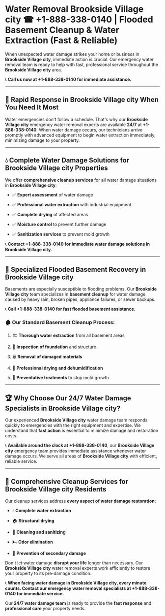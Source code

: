 # Water Removal Brookside Village city ☎ +1-888-338-0140 | Flooded Basement Cleanup & Water Extraction (Fast & Reliable)

When unexpected water damage strikes your home or business in **Brookside Village city**, immediate action is crucial. Our emergency water removal team is ready to help with fast, professional service throughout the **Brookside Village city** area. 

📞 **Call us now at +1-888-338-0140 for immediate assistance.**
---
## 🚀 Rapid Response in Brookside Village city When You Need It Most
Water emergencies don't follow a schedule. That's why our **Brookside Village city** emergency water removal experts are available **24/7** at **+1-888-338-0140**. When water damage occurs, our technicians arrive promptly with advanced equipment to begin water extraction immediately, minimizing damage to your property.
---
## 💧 Complete Water Damage Solutions for Brookside Village city Properties
We offer **comprehensive cleanup services** for all water damage situations in **Brookside Village city**:
- ✅ **Expert assessment** of water damage  
- ✅ **Professional water extraction** with industrial equipment  
- ✅ **Complete drying** of affected areas  
- ✅ **Moisture control** to prevent further damage  
- ✅ **Sanitization services** to prevent mold growth  
📞 **Contact +1-888-338-0140 for immediate water damage solutions in Brookside Village city.**
---
## 🌊 Specialized Flooded Basement Recovery in Brookside Village city
Basements are especially susceptible to flooding problems. Our **Brookside Village city** team specializes in **basement cleanup** for water damage caused by heavy rain, broken pipes, appliance failures, or sewer backups. 
📞 **Call +1-888-338-0140 for fast flooded basement assistance.**
### 🏚️ Our Standard Basement Cleanup Process:
1. 🏗️ **Thorough water extraction** from all basement areas  
2. 🔎 **Inspection of foundation** and structure  
3. 🗑️ **Removal of damaged materials**  
4. 💨 **Professional drying and dehumidification**  
5. 🚫 **Preventative treatments** to stop mold growth  
---
## 🏆 Why Choose Our 24/7 Water Damage Specialists in Brookside Village city?
Our experienced **Brookside Village city** water damage team responds quickly to emergencies with the right equipment and expertise. We understand that **fast action** is essential to minimize damage and restoration costs.
📞 **Available around the clock at +1-888-338-0140**, our **Brookside Village city** emergency team provides immediate assistance whenever water damage occurs. We serve all areas of **Brookside Village city** with efficient, reliable service.
---
## 🧹 Comprehensive Cleanup Services for Brookside Village city Residents
Our cleanup services address **every aspect of water damage restoration**:
- 💧 **Complete water extraction**  
- 🏠 **Structural drying**  
- 🧼 **Cleaning and sanitizing**  
- 🌬️ **Odor elimination**  
- 🚫 **Prevention of secondary damage**  
Don't let water damage **disrupt your life** longer than necessary. Our **Brookside Village city** water removal experts work efficiently to restore your property to its pre-damage condition.
📞 **When facing water damage in Brookside Village city, every minute counts. Contact our emergency water removal specialists at +1-888-338-0140 for immediate service.**
Our **24/7 water damage team** is ready to provide the **fast response** and **professional care** your property needs.
